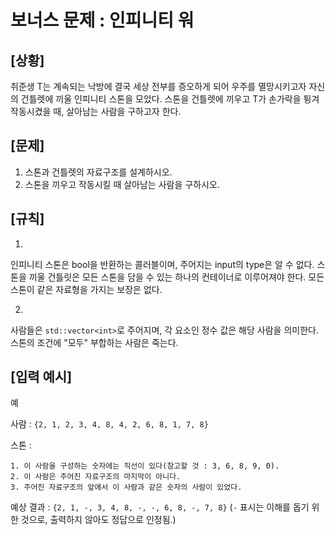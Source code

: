 
# 보너스 문제 : 인피니티 워

## [상황]

취준생 T는 계속되는 낙방에 결국 세상 전부를 증오하게 되어 우주를 멸망시키고자 자신의 건틀렛에 끼울 인피니티 스톤을 모았다.
스톤을 건틀렛에 끼우고 T가 손가락을 튕겨 작동시켰을 때, 살아남는 사람을 구하고자 한다.

## [문제]

1. 스톤과 건틀렛의 자료구조를 설계하시오.
2. 스톤을 끼우고 작동시킬 때 살아남는 사람을 구하시오.

  

## [규칙]

1.
인피니티 스톤은 bool을 반환하는 콜러블이며, 주어지는 input의 type은 알 수 없다.
스톤을 끼울 건틀릿은 모든 스톤을 담을 수 있는 하나의 컨테이너로 이루어져야 한다.
모든 스톤이 같은 자료형을 가지는 보장은 없다.

2.
사람들은 ```std::vector<int>```로 주어지며, 각 요소인 정수 값은 해당 사람을 의미한다.
스톤의 조건에 "모두" 부합하는 사람은 죽는다.

  

## [입력 예시]

예

사람 : 
```{2, 1, 2, 3, 4, 8, 4, 2, 6, 8, 1, 7, 8}```

스톤 :
```
1. 이 사람을 구성하는 숫자에는 직선이 있다(참고할 것 : 3, 6, 8, 9, 0).
2. 이 사람은 주어진 자료구조의 마지막이 아니다.
3. 주어진 자료구조의 앞에서 이 사람과 같은 숫자의 사람이 있었다.
```


예상 결과 : 
``` {2, 1, -, 3, 4, 8, -, -, 6, 8, -, 7, 8} ```
(```-``` 표시는 이해를 돕기 위한 것으로, 출력하지 않아도 정답으로 인정됨.)